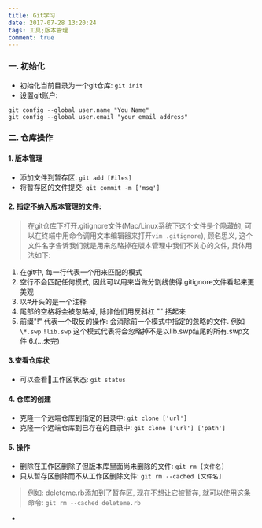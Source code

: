 ```yaml
---
title: Git学习
date: 2017-07-28 13:20:24
tags: 工具;版本管理
comment: true
---
```

### 一. 初始化

+ 初始化当前目录为一个git仓库:  `git init`
+ 设置git账户:

```git
git config --global user.name "You Name"
git config --global user.email "your email address"
```

### 二. 仓库操作

#### 1. 版本管理
+ 添加文件到暂存区: `git add [Files]`
+ 将暂存区的文件提交: `git commit -m ['msg']`

#### 2. 指定不纳入版本管理的文件: 
>在git仓库下打开.gitignore文件(Mac/Linux系统下这个文件是个隐藏的, 可以在终端中用命令调用文本编辑器来打开`vim .gitignore`), 顾名思义, 这个文件名字告诉我们就是用来忽略掉在版本管理中我们不关心的文件, 具体用法如下:
1. 在git中, 每一行代表一个用来匹配的模式
2. 空行不会匹配任何模式, 因此可以用来当做分割线使得.gitignore文件看起来更美观
3. 以#开头的是一个注释
4. 尾部的空格将会被忽略掉, 除非他们用反斜杠 "\" 括起来
5. 前缀"!" 代表一个取反的操作: 会消除前一个模式中指定的忽略的文件. 例如
`\*.swp`
`!lib.swp`
这个模式代表将会忽略掉不是以lib.swp结尾的所有.swp文件
6.(...未完)

#### 3.查看仓库状
+ 可以查看工作区状态: `git status`


#### 4. 仓库的创建
+ 克隆一个远端仓库到指定的目录中: `git clone ['url']`
+ 克隆一个远端仓库到已存在的目录中: `git clone ['url'] ['path']`

#### 5. 操作
+ 删除在工作区删除了但版本库里面尚未删除的文件: `git rm [文件名]`
+ 只从暂存区删除而不从工作区删除文件:   `git rm --cached [文件名]`
> 例如: deleteme.rb添加到了暂存区, 现在不想让它被暂存, 就可以使用这条命令: 
`git rm --cached deleteme.rb`

+
